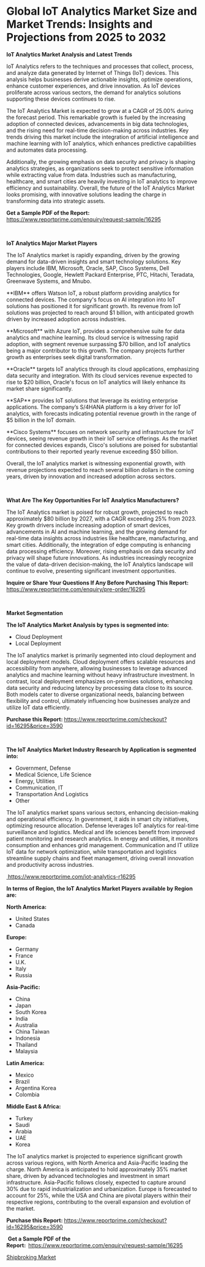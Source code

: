 <p><h1>Global IoT Analytics Market Size and Market Trends: Insights and Projections from 2025 to 2032</h1></p><p><strong>IoT Analytics Market Analysis and Latest Trends</strong></p>
<p><p>IoT Analytics refers to the techniques and processes that collect, process, and analyze data generated by Internet of Things (IoT) devices. This analysis helps businesses derive actionable insights, optimize operations, enhance customer experiences, and drive innovation. As IoT devices proliferate across various sectors, the demand for analytics solutions supporting these devices continues to rise.</p><p>The IoT Analytics Market is expected to grow at a CAGR of 25.00% during the forecast period. This remarkable growth is fueled by the increasing adoption of connected devices, advancements in big data technologies, and the rising need for real-time decision-making across industries. Key trends driving this market include the integration of artificial intelligence and machine learning with IoT analytics, which enhances predictive capabilities and automates data processing.</p><p>Additionally, the growing emphasis on data security and privacy is shaping analytics strategies, as organizations seek to protect sensitive information while extracting value from data. Industries such as manufacturing, healthcare, and smart cities are heavily investing in IoT analytics to improve efficiency and sustainability. Overall, the future of the IoT Analytics Market looks promising, with innovative solutions leading the charge in transforming data into strategic assets.</p></p>
<p><strong>Get a Sample PDF of the Report:&nbsp;</strong> <a href="https://www.reportprime.com/enquiry/request-sample/16295?utm_campaign=2252&utm_medium=2&utm_source=Github&utm_content=ia&utm_term=20032025&utm_id=iot-analytics">https://www.reportprime.com/enquiry/request-sample/16295</a></p>
<p>&nbsp;</p>
<p><strong>IoT Analytics Major Market Players</strong></p>
<p><p>The IoT Analytics market is rapidly expanding, driven by the growing demand for data-driven insights and smart technology solutions. Key players include IBM, Microsoft, Oracle, SAP, Cisco Systems, Dell Technologies, Google, Hewlett Packard Enterprise, PTC, Hitachi, Teradata, Greenwave Systems, and Mnubo.</p><p>**IBM** offers Watson IoT, a robust platform providing analytics for connected devices. The company's focus on AI integration into IoT solutions has positioned it for significant growth. Its revenue from IoT solutions was projected to reach around $1 billion, with anticipated growth driven by increased adoption across industries.</p><p>**Microsoft** with Azure IoT, provides a comprehensive suite for data analytics and machine learning. Its cloud service is witnessing rapid adoption, with segment revenue surpassing $70 billion, and IoT analytics being a major contributor to this growth. The company projects further growth as enterprises seek digital transformation.</p><p>**Oracle** targets IoT analytics through its cloud applications, emphasizing data security and integration. With its cloud services revenue expected to rise to $20 billion, Oracle's focus on IoT analytics will likely enhance its market share significantly.</p><p>**SAP** provides IoT solutions that leverage its existing enterprise applications. The company’s S/4HANA platform is a key driver for IoT analytics, with forecasts indicating potential revenue growth in the range of $5 billion in the IoT domain.</p><p>**Cisco Systems** focuses on network security and infrastructure for IoT devices, seeing revenue growth in their IoT service offerings. As the market for connected devices expands, Cisco's solutions are poised for substantial contributions to their reported yearly revenue exceeding $50 billion.</p><p>Overall, the IoT analytics market is witnessing exponential growth, with revenue projections expected to reach several billion dollars in the coming years, driven by innovation and increased adoption across sectors.</p></p>
<p>&nbsp;</p>
<p><strong>What Are The Key Opportunities For IoT Analytics Manufacturers?</strong></p>
<p><p>The IoT Analytics market is poised for robust growth, projected to reach approximately $80 billion by 2027, with a CAGR exceeding 25% from 2023. Key growth drivers include increasing adoption of smart devices, advancements in AI and machine learning, and the growing demand for real-time data insights across industries like healthcare, manufacturing, and smart cities. Additionally, the integration of edge computing is enhancing data processing efficiency. Moreover, rising emphasis on data security and privacy will shape future innovations. As industries increasingly recognize the value of data-driven decision-making, the IoT Analytics landscape will continue to evolve, presenting significant investment opportunities.</p></p>
<p><strong>Inquire or Share Your Questions If Any Before Purchasing This Report:</strong> <a href="https://www.reportprime.com/enquiry/pre-order/16295?utm_campaign=2252&utm_medium=2&utm_source=Github&utm_content=ia&utm_term=20032025&utm_id=iot-analytics">https://www.reportprime.com/enquiry/pre-order/16295</a></p>
<p>&nbsp;</p>
<p><strong>Market Segmentation</strong></p>
<p><strong>The IoT Analytics Market Analysis by types is segmented into:</strong></p>
<p><ul><li>Cloud Deployment</li><li>Local Deployment</li></ul></p>
<p><p>The IoT analytics market is primarily segmented into cloud deployment and local deployment models. Cloud deployment offers scalable resources and accessibility from anywhere, allowing businesses to leverage advanced analytics and machine learning without heavy infrastructure investment. In contrast, local deployment emphasizes on-premises solutions, enhancing data security and reducing latency by processing data close to its source. Both models cater to diverse organizational needs, balancing between flexibility and control, ultimately influencing how businesses analyze and utilize IoT data efficiently.</p></p>
<p><strong>Purchase this Report:&nbsp;</strong><a href="https://www.reportprime.com/checkout?id=16295&price=3590&utm_campaign=2252&utm_medium=2&utm_source=Github&utm_content=ia&utm_term=20032025&utm_id=iot-analytics">https://www.reportprime.com/checkout?id=16295&price=3590</a></p>
<p>&nbsp;</p>
<p><strong>The IoT Analytics Market Industry Research by Application is segmented into:</strong></p>
<p><ul><li>Government, Defense</li><li>Medical Science, Life Science</li><li>Energy, Utilities</li><li>Communication, IT</li><li>Transportation And Logistics</li><li>Other</li></ul></p>
<p><p>The IoT analytics market spans various sectors, enhancing decision-making and operational efficiency. In government, it aids in smart city initiatives, optimizing resource allocation. Defense leverages IoT analytics for real-time surveillance and logistics. Medical and life sciences benefit from improved patient monitoring and research analytics. In energy and utilities, it monitors consumption and enhances grid management. Communication and IT utilize IoT data for network optimization, while transportation and logistics streamline supply chains and fleet management, driving overall innovation and productivity across industries.</p></p>
<p><a href="https://www.reportprime.com/iot-analytics-r16295?utm_campaign=2252&utm_medium=2&utm_source=Github&utm_content=ia&utm_term=20032025&utm_id=iot-analytics">&nbsp;https://www.reportprime.com/iot-analytics-r16295</a></p>
<p><strong>In terms of Region, the IoT Analytics Market Players available by Region are:</strong></p>
<p>
    <p> <strong> North America: </strong>
        <ul>
            <li>United States</li>
            <li>Canada</li>
        </ul>
        </p> 
    <p> <strong> Europe: </strong>
        <ul>
            <li>Germany</li>
            <li>France</li>
            <li>U.K.</li>
            <li>Italy</li>
            <li>Russia</li>
        </ul>
        </p> 
    <p> <strong> Asia-Pacific: </strong>
        <ul>
            <li>China</li>
            <li>Japan</li>
            <li>South Korea</li>
            <li>India</li>
            <li>Australia</li>
            <li>China Taiwan</li>
            <li>Indonesia</li>
            <li>Thailand</li>
            <li>Malaysia</li>
        </ul>
        </p> 
    <p> <strong> Latin America: </strong>
        <ul>
            <li>Mexico</li>
            <li>Brazil</li>
            <li>Argentina Korea</li>
            <li>Colombia</li>
        </ul>
        </p> 
    <p> <strong> Middle East & Africa: </strong>
        <ul>
            <li>Turkey</li>
            <li>Saudi</li>
            <li>Arabia</li>
            <li>UAE</li>
            <li>Korea</li>
        </ul>
    </p>
    </p>
<p><p>The IoT analytics market is projected to experience significant growth across various regions, with North America and Asia-Pacific leading the charge. North America is anticipated to hold approximately 35% market share, driven by advanced technologies and investment in smart infrastructure. Asia-Pacific follows closely, expected to capture around 30% due to rapid industrialization and urbanization. Europe is forecasted to account for 25%, while the USA and China are pivotal players within their respective regions, contributing to the overall expansion and evolution of the market.</p></p>
<p><strong>Purchase this Report: </strong><a href="https://www.reportprime.com/checkout?id=16295&price=3590&utm_campaign=2252&utm_medium=2&utm_source=Github&utm_content=ia&utm_term=20032025&utm_id=iot-analytics">https://www.reportprime.com/checkout?id=16295&price=3590</a></p>
<p>&nbsp;<strong>Get a Sample PDF of the Report:&nbsp;&nbsp;</strong><a href="https://www.reportprime.com/enquiry/request-sample/16295?utm_campaign=2252&utm_medium=2&utm_source=Github&utm_content=ia&utm_term=20032025&utm_id=iot-analytics">https://www.reportprime.com/enquiry/request-sample/16295</a></p>
<p><strong></strong></p>
<p><p><a href="https://github.com/wwwkeltoum/Market-Research-Report-List-5/blob/main/shipbroking-market.md?utm_campaign=2252&utm_medium=2&utm_source=Github&utm_content=ia&utm_term=20032025&utm_id=iot-analytics">Shipbroking Market</a></p></p>